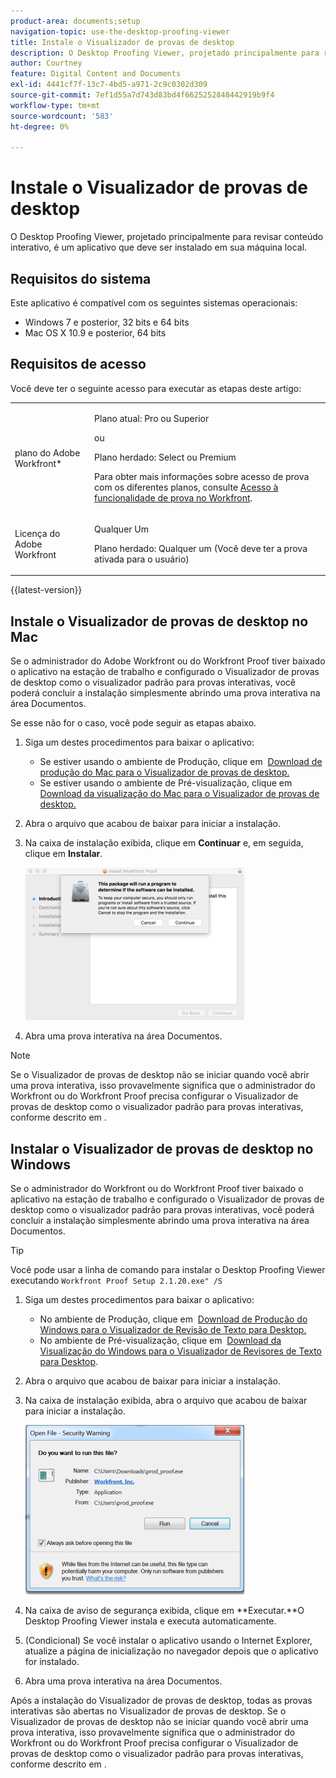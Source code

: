 ```yaml
---
product-area: documents;setup
navigation-topic: use-the-desktop-proofing-viewer
title: Instale o Visualizador de provas de desktop
description: O Desktop Proofing Viewer, projetado principalmente para revisar conteúdo interativo, é um aplicativo que deve ser instalado em sua máquina local.
author: Courtney
feature: Digital Content and Documents
exl-id: 4441cf7f-13c7-4bd5-a971-2c9c0302d309
source-git-commit: 7ef1d55a7d743d83bd4f6625252848442919b9f4
workflow-type: tm+mt
source-wordcount: '583'
ht-degree: 0%

---
```


# Instale o Visualizador de provas de desktop

O Desktop Proofing Viewer, projetado principalmente para revisar conteúdo interativo, é um aplicativo que deve ser instalado em sua máquina local.

## Requisitos do sistema

Este aplicativo é compatível com os seguintes sistemas operacionais:

* Windows 7 e posterior, 32 bits e 64 bits
* Mac OS X 10.9 e posterior, 64 bits

## Requisitos de acesso

Você deve ter o seguinte acesso para executar as etapas deste artigo:

<table style="table-layout:auto"> 
 <col> 
 <col> 
 <tbody> 
  <tr> 
   <td role="rowheader">plano do Adobe Workfront*</td> 
   <td> <p>Plano atual: Pro ou Superior</p> <p>ou</p> <p>Plano herdado: Select ou Premium</p> <p>Para obter mais informações sobre acesso de prova com os diferentes planos, consulte <a href="/help/quicksilver/administration-and-setup/manage-workfront/configure-proofing/access-to-proofing-functionality.md" class="MCXref xref">Acesso à funcionalidade de prova no Workfront</a>.</p> </td> 
  </tr> 
  <tr> 
   <td role="rowheader">Licença do Adobe Workfront</td> 
   <td> <p>Qualquer Um</p> <p>Plano herdado: Qualquer um (Você deve ter a prova ativada para o usuário)</p> </td> 
  </tr> 
 </tbody> 
</table>

{{latest-version}}

## Instale o Visualizador de provas de desktop no Mac

Se o administrador do Adobe Workfront ou do Workfront Proof tiver baixado o aplicativo na estação de trabalho e configurado o Visualizador de provas de desktop como o visualizador padrão para provas interativas, você poderá concluir a instalação simplesmente abrindo uma prova interativa na área Documentos.

Se esse não for o caso, você pode seguir as etapas abaixo.

1. Siga um destes procedimentos para baixar o aplicativo:

   * Se estiver usando o ambiente de Produção, clique em  [Download de produção do Mac para o Visualizador de provas de desktop.](https://assets.proofhq.com/nativeviewer/desktop_viewer/Workfront+Proof-2.1.22.pkg)
   * Se estiver usando o ambiente de Pré-visualização, clique em  [Download da visualização do Mac para o Visualizador de provas de desktop.](https://assets.preview.proofhq.com/nativeviewer/desktop_viewer/Workfront+Proof+Preview-2.1.22.pkg)

1. Abra o arquivo que acabou de baixar para iniciar a instalação.
1. Na caixa de instalação exibida, clique em **Continuar** e, em seguida, clique em **Instalar**.

   ![00000776.png](assets/00000776-350x244.png)

1. Abra uma prova interativa na área Documentos.

>[!NOTE]
>
>Se o Visualizador de provas de desktop não se iniciar quando você abrir uma prova interativa, isso provavelmente significa que o administrador do Workfront ou do Workfront Proof precisa configurar o Visualizador de provas de desktop como o visualizador padrão para provas interativas, conforme descrito em .

## Instalar o Visualizador de provas de desktop no Windows

Se o administrador do Workfront ou do Workfront Proof tiver baixado o aplicativo na estação de trabalho e configurado o Visualizador de provas de desktop como o visualizador padrão para provas interativas, você poderá concluir a instalação simplesmente abrindo uma prova interativa na área Documentos.

>[!TIP]
Você pode usar a linha de comando para instalar o Desktop Proofing Viewer executando `Workfront Proof Setup 2.1.20.exe" /S`

1. Siga um destes procedimentos para baixar o aplicativo:

   * No ambiente de Produção, clique em  [Download de Produção do Windows para o Visualizador de Revisão de Texto para Desktop.](https://assets.proofhq.com/nativeviewer/desktop_viewer/Workfront+Proof+Setup+2.1.22.exe)
   * No ambiente de Pré-visualização, clique em  [Download da Visualização do Windows para o Visualizador de Revisores de Texto para Desktop](https://assets.preview.proofhq.com/nativeviewer/desktop_viewer/Workfront+Proof+Preview+Setup+2.1.22.exe).

1. Abra o arquivo que acabou de baixar para iniciar a instalação.
1. Na caixa de instalação exibida, abra o arquivo que acabou de baixar para iniciar a instalação.

   ![Screen_Shot_2018-05-02_at_10.56.55_AM.png](assets/screen-shot-2018-05-02-at-10.56.55-am-350x271.png)

1. Na caixa de aviso de segurança exibida, clique em **Executar.**O Desktop Proofing Viewer instala e executa automaticamente. 
1. (Condicional) Se você instalar o aplicativo usando o Internet Explorer, atualize a página de inicialização no navegador depois que o aplicativo for instalado.
1. Abra uma prova interativa na área Documentos.

Após a instalação do Visualizador de provas de desktop, todas as provas interativas são abertas no Visualizador de provas de desktop. Se o Visualizador de provas de desktop não se iniciar quando você abrir uma prova interativa, isso provavelmente significa que o administrador do Workfront ou do Workfront Proof precisa configurar o Visualizador de provas de desktop como o visualizador padrão para provas interativas, conforme descrito em .
